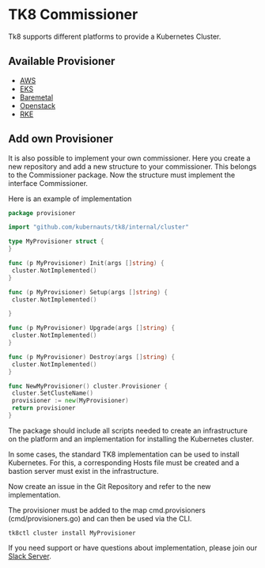 # TK8 Commissioner

Tk8 supports different platforms to provide a Kubernetes Cluster.

## Available Provisioner

* [AWS](aws/introduction.md)
* [EKS](aws/introduction.md)
* [Baremetal](baremetal/introduction.md)
* [Openstack](openstack/introduction.md)
* [RKE](rke/usage.md)

## Add own Provisioner

It is also possible to implement your own commissioner.
Here you create a new repository and add a new structure to your commissioner. This belongs to the Commissioner package. Now the structure must implement the interface Commissioner.

Here is an example of implementation

```go
package provisioner

import "github.com/kubernauts/tk8/internal/cluster"

type MyProvisioner struct {
}

func (p MyProvisioner) Init(args []string) {
 cluster.NotImplemented()
}

func (p MyProvisioner) Setup(args []string) {
 cluster.NotImplemented()

}

func (p MyProvisioner) Upgrade(args []string) {
 cluster.NotImplemented()
}

func (p MyProvisioner) Destroy(args []string) {
 cluster.NotImplemented()
}

func NewMyProvisioner() cluster.Provisioner {
 cluster.SetClusteName()
 provisioner := new(MyProvisioner)
 return provisioner
}
```

The package should include all scripts needed to create an infrastructure on the platform and an implementation for installing the Kubernetes cluster.

In some cases, the standard TK8 implementation can be used to install Kubernetes. For this, a corresponding Hosts file must be created and a bastion server must exist in the infrastructure.

Now create an issue in the Git Repository and refer to the new implementation.

The provisioner must be added to the map cmd.provisioners (cmd/provisioners.go) and can then be used via the CLI.

```shell
tk8ctl cluster install MyProvisioner
```

If you need support or have questions about implementation, please join our [Slack Server](https://kubernauts-slack-join.herokuapp.com/).